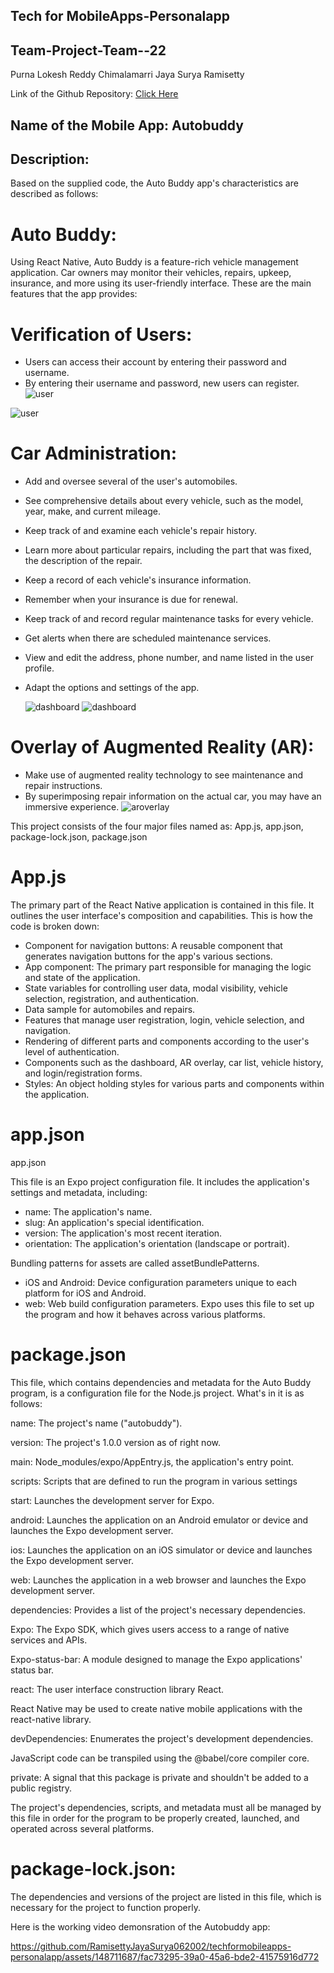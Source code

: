 ## Tech for MobileApps-Personalapp
## Team-Project-Team--22

Purna Lokesh Reddy Chimalamarri
Jaya Surya Ramisetty

Link of the Github Repository: [Click Here](https://github.com/RamisettyJayaSurya062002/techformobileapps-personalapp)

## Name of the Mobile App: Autobuddy

## Description:
Based on the supplied code, the Auto Buddy app's characteristics are described as follows:

# Auto Buddy:

Using React Native, Auto Buddy is a feature-rich vehicle management application. Car owners may monitor their vehicles, repairs, upkeep, insurance, and more using its user-friendly interface. These are the main features that the app provides:

# Verification of Users:

- Users can access their account by entering their password and username.
- By entering their username and password, new users can register.
![user](/images/regpage.jpg)

![user](images/regsucpage.jpg)
# Car Administration:

- Add and oversee several of the user's automobiles.
- See comprehensive details about every vehicle, such as the model, year, make, and current mileage.
- Keep track of and examine each vehicle's repair history.
- Learn more about particular repairs, including the part that was fixed, the description of the repair.
- Keep a record of each vehicle's insurance information.
- Remember when your insurance is due for renewal.
- Keep track of and record regular maintenance tasks for every vehicle.
- Get alerts when there are scheduled maintenance services.
- View and edit the address, phone number, and name listed in the user profile.
- Adapt the options and settings of the app.
  
  ![dashboard](images/dashboard1.jpg)
  ![dashboard](images/dashboard2.jpg)
# Overlay of Augmented Reality (AR):
- Make use of augmented reality technology to see maintenance and repair instructions.
- By superimposing repair information on the actual car, you may have an immersive experience.
  ![aroverlay](images/aroverlay.jpg)

This project consists of the four major files named as: App.js, app.json, package-lock.json, package.json
# App.js

The primary part of the React Native application is contained in this file. It outlines the user interface's composition and capabilities. This is how the code is broken down:
- Component for navigation buttons: A reusable component that generates navigation buttons for the app's various sections.
- App component: The primary part responsible for managing the logic and state of the application.
- State variables for controlling user data, modal visibility, vehicle selection, registration, and authentication.
- Data sample for automobiles and repairs.
- Features that manage user registration, login, vehicle selection, and navigation.
- Rendering of different parts and components according to the user's level of authentication.
- Components such as the dashboard, AR overlay, car list, vehicle history, and login/registration forms.
- Styles: An object holding styles for various parts and components within the application.

# app.json
app.json

This file is an Expo project configuration file. It includes the application's settings and metadata, including:

- name: The application's name.
- slug: An application's special identification.
- version: The application's most recent iteration.
- orientation: The application's orientation (landscape or portrait).

Bundling patterns for assets are called assetBundlePatterns.
- iOS and Android: Device configuration parameters unique to each platform for iOS and Android.
- web: Web build configuration parameters.
Expo uses this file to set up the program and how it behaves across various platforms.

 # package.json

This file, which contains dependencies and metadata for the Auto Buddy program, is a configuration file for the Node.js project. What's in it is as follows:

name: The project's name ("autobuddy").

version: The project's 1.0.0 version as of right now.

main: Node_modules/expo/AppEntry.js, the application's entry point.

scripts: Scripts that are defined to run the program in various settings

start: Launches the development server for Expo.

android: Launches the application on an Android emulator or device and launches the Expo development server.

ios: Launches the application on an iOS simulator or device and launches the Expo development server.


web: Launches the application in a web browser and launches the Expo development server.

dependencies: Provides a list of the project's necessary dependencies.

Expo: The Expo SDK, which gives users access to a range of native services and APIs.

Expo-status-bar: A module designed to manage the Expo applications' status bar.

react: The user interface construction library React.

React Native may be used to create native mobile applications with the react-native library.

devDependencies: Enumerates the project's development dependencies.

JavaScript code can be transpiled using the @babel/core compiler core.

private: A signal that this package is private and shouldn't be added to a public registry.

The project's dependencies, scripts, and metadata must all be managed by this file in order for the program to be properly created, launched, and operated across several platforms.

# package-lock.json:

The dependencies and versions of the project are listed in this file, which is necessary for the project to function properly.

Here is the working video demonsration of the Autobuddy app:

https://github.com/RamisettyJayaSurya062002/techformobileapps-personalapp/assets/148711687/fac73295-39a0-45a6-bde2-41575916d772

